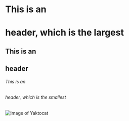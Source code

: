 # This is an <h1> header, which is the largest
## This is an <h2> header
###### This is an <h6> header, which is the smallest



![Image of Yaktocat](https://octodex.github.com/images/yaktocat.png)
